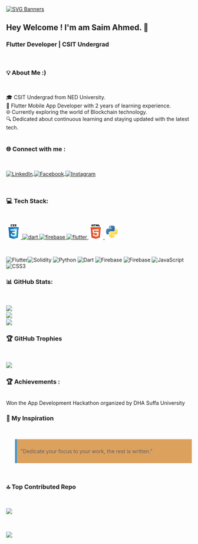 [![SVG Banners](https://svg-banners.vercel.app/api?type=typeWriter&text1=Ctrl%20%2B%20ALt%20%2B%20Delight%20👨‍💻&width=800&height=200)](https://github.com/Akshay090/svg-banners)


## Hey Welcome ! I'm am  Saim Ahmed. 👋
### Flutter Developer | CSIT Undergrad

<br>

### 💡 About Me :)
<br>

🎓 CSIT Undergrad from NED University.<br>📱 Flutter Mobile App Developer with 2 years of learning experience.<br>🌐 Currently exploring the world of Blockchain technology.<br>🔍 Dedicated about continuous learning and staying updated with the latest tech. <br><br>

### 🌐 Connect with me :
<br>
<p align="left">
  <a href="https://linkedin.com/in/saim22ahmed" target="_blank">
    <img align="center" src="https://raw.githubusercontent.com/rahuldkjain/github-profile-readme-generator/master/src/images/icons/Social/linked-in-alt.svg" alt="LinkedIn" height="30" width="40" />
  </a>
  <a href="https://www.facebook.com/profile.php?id=100034412843960&mibextid=zbwkwl" target="_blank">
    <img align="center" src="https://raw.githubusercontent.com/rahuldkjain/github-profile-readme-generator/master/src/images/icons/Social/facebook.svg" alt="Facebook" height="30" width="40" />
  </a>
  <a href="https://www.instagram.com/saim.ahmed_22?igsh=azgzamz4mxdsyxe5" target="_blank">
    <img align="center" src="https://raw.githubusercontent.com/rahuldkjain/github-profile-readme-generator/master/src/images/icons/Social/instagram.svg" alt="Instagram" height="30" width="40" />
  </a>
</p>
<br>


### 💻 Tech Stack:
<br>
 <p align="left"> <a href="https://www.w3schools.com/css/" target="_blank" rel="noreferrer"> <img src="https://raw.githubusercontent.com/devicons/devicon/master/icons/css3/css3-original-wordmark.svg" alt="css3" width="40" height="40"/> </a> <a href="https://dart.dev" target="_blank" rel="noreferrer"> <img src="https://www.vectorlogo.zone/logos/dartlang/dartlang-icon.svg" alt="dart" width="40" height="40"/> </a> <a href="https://firebase.google.com/" target="_blank" rel="noreferrer"> <img src="https://www.vectorlogo.zone/logos/firebase/firebase-icon.svg" alt="firebase" width="40" height="40"/> </a> <a href="https://flutter.dev" target="_blank" rel="noreferrer"> <img src="https://www.vectorlogo.zone/logos/flutterio/flutterio-icon.svg" alt="flutter" width="40" height="40"/> </a> <a href="https://www.w3.org/html/" target="_blank" rel="noreferrer"> <img src="https://raw.githubusercontent.com/devicons/devicon/master/icons/html5/html5-original-wordmark.svg" alt="html5" width="40" height="40"/> </a> <a href="https://www.python.org" target="_blank" rel="noreferrer"> <img src="https://raw.githubusercontent.com/devicons/devicon/master/icons/python/python-original.svg" alt="python" width="40" height="40"/> </a> </p>
 <br>

 ![Flutter](https://img.shields.io/badge/Flutter-%2302569B.svg?style=for-the-badge&logo=Flutter&logoColor=white)![Solidity](https://img.shields.io/badge/Solidity-%23363636.svg?style=for-the-badge&logo=solidity&logoColor=white) ![Python](https://img.shields.io/badge/python-3670A0?style=for-the-badge&logo=python&logoColor=ffdd54) ![Dart](https://img.shields.io/badge/dart-%230175C2.svg?style=for-the-badge&logo=dart&logoColor=white) ![Firebase](https://img.shields.io/badge/firebase-%23039BE5.svg?style=for-the-badge&logo=firebase) ![Firebase](https://img.shields.io/badge/Firebase-039BE5?style=for-the-badge&logo=Firebase&logoColor=white) ![JavaScript](https://img.shields.io/badge/javascript-%23323330.svg?style=for-the-badge&logo=javascript&logoColor=%23F7DF1E) ![CSS3](https://img.shields.io/badge/css3-%231572B6.svg?style=for-the-badge&logo=css3&logoColor=white)
<br>
### 📊 GitHub Stats:
<br>

![](https://github-readme-stats.vercel.app/api?username=Saim22Ahmed&theme=merko&hide_border=false&include_all_commits=true&count_private=true)<br>
![](https://github-readme-streak-stats.herokuapp.com/?user=Saim22Ahmed&theme=merko&hide_border=false)<br>
![](https://github-readme-stats.vercel.app/api/top-langs/?username=Saim22Ahmed&theme=merko&hide_border=false&include_all_commits=true&count_private=true&layout=compact)
<br>
### 🏆 GitHub Trophies
<br>

![](https://github-profile-trophy.vercel.app/?username=Saim22Ahmed&theme=radical&no-frame=true&no-bg=false&margin-w=4)
<br>

### 🏆 Achievements :
<br>
 Won the App Development Hackathon organized by DHA Suffa University 
<br>

###  🌟 My Inspiration
<br>
<blockquote style="background-color: #dda15e; padding: 10px; border-left: 5px solid #3498db;">  <p>"Dedicate your focus to your work, the rest is written."</p>  </blockquote>
<br>

### 🔝 Top Contributed Repo
<br>

![](https://github-contributor-stats.vercel.app/api?username=Saim22Ahmed&limit=5&theme=radical&combine_all_yearly_contributions=true)

<br>

[![](https://visitcount.itsvg.in/api?id=Saim22Ahmed&icon=9&color=3)](https://visitcount.itsvg.in)

